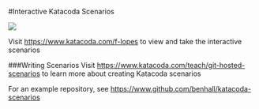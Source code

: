 #Interactive Katacoda Scenarios

[![](http://shields.katacoda.com/katacoda/f-lopes/count.svg)](https://www.katacoda.com/f-lopes "Get your profile on Katacoda.com")

Visit https://www.katacoda.com/f-lopes to view and take the interactive scenarios

###Writing Scenarios
Visit https://www.katacoda.com/teach/git-hosted-scenarios to learn more about creating Katacoda scenarios

For an example repository, see https://www.github.com/benhall/katacoda-scenarios
